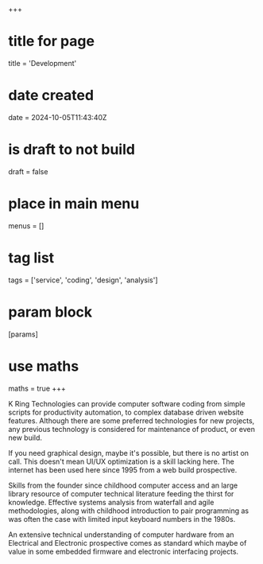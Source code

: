 +++
# title for page
title = 'Development'
# date created
date = 2024-10-05T11:43:40Z
# is draft to not build
draft = false
# place in main menu
menus = []
# tag list
tags = ['service', 'coding', 'design', 'analysis']
# param block
[params]
# use maths
maths = true
+++

K Ring Technologies can provide computer software coding from simple scripts
for productivity automation, to complex database driven website features.
Although there are some preferred technologies for new projects, any previous
technology is considered for maintenance of product, or even new build.

If you need graphical design, maybe it's possible, but there is no artist on
call. This doesn't mean UI/UX optimization is a skill lacking here. The
internet has been used here since 1995 from a web build prospective.

Skills from the founder since childhood computer access and an large library
resource of computer technical literature feeding the thirst for knowledge.
Effective systems analysis from waterfall and agile methodologies, along with
childhood introduction to pair programming as was often the case with limited
input keyboard numbers in the 1980s.

An extensive technical understanding of computer hardware from an Electrical
and Electronic prospective comes as standard which maybe of value in some
embedded firmware and electronic interfacing projects.
